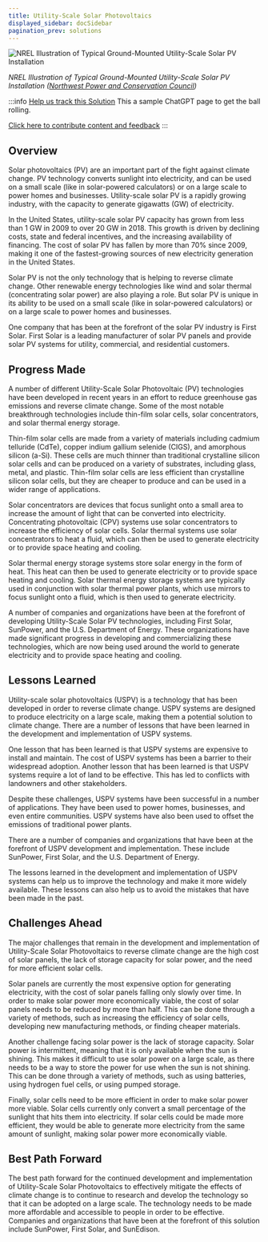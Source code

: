 ```yaml
---
title: Utility-Scale Solar Photovoltaics
displayed_sidebar: docSidebar
pagination_prev: solutions
---
```

![NREL Illustration of Typical Ground-Mounted Utility-Scale Solar PV Installation](/../static/img/utility-scale-solar-photovoltaics.jpg)

*NREL Illustration of Typical Ground-Mounted Utility-Scale Solar PV Installation ([Northwest Power and Conservation Council](https://www.nwcouncil.org/2021powerplan_utility-scale-solar-pv_generating-resource-reference-plants/))*

:::info [Help us track this Solution](contribute)
This a sample ChatGPT page to get the ball rolling.

[Click here to contribute content and feedback](contribute)
:::

## Overview

Solar photovoltaics (PV) are an important part of the fight against climate change. PV technology converts sunlight into electricity, and can be used on a small scale (like in solar-powered calculators) or on a large scale to power homes and businesses. Utility-scale solar PV is a rapidly growing industry, with the capacity to generate gigawatts (GW) of electricity.

In the United States, utility-scale solar PV capacity has grown from less than 1 GW in 2009 to over 20 GW in 2018. This growth is driven by declining costs, state and federal incentives, and the increasing availability of financing. The cost of solar PV has fallen by more than 70% since 2009, making it one of the fastest-growing sources of new electricity generation in the United States.

Solar PV is not the only technology that is helping to reverse climate change. Other renewable energy technologies like wind and solar thermal (concentrating solar power) are also playing a role. But solar PV is unique in its ability to be used on a small scale (like in solar-powered calculators) or on a large scale to power homes and businesses.

One company that has been at the forefront of the solar PV industry is First Solar. First Solar is a leading manufacturer of solar PV panels and provide solar PV systems for utility, commercial, and residential customers.

## Progress Made

A number of different Utility-Scale Solar Photovoltaic (PV) technologies have been developed in recent years in an effort to reduce greenhouse gas emissions and reverse climate change. Some of the most notable breakthrough technologies include thin-film solar cells, solar concentrators, and solar thermal energy storage.

Thin-film solar cells are made from a variety of materials including cadmium telluride (CdTe), copper indium gallium selenide (CIGS), and amorphous silicon (a-Si). These cells are much thinner than traditional crystalline silicon solar cells and can be produced on a variety of substrates, including glass, metal, and plastic. Thin-film solar cells are less efficient than crystalline silicon solar cells, but they are cheaper to produce and can be used in a wider range of applications.

Solar concentrators are devices that focus sunlight onto a small area to increase the amount of light that can be converted into electricity. Concentrating photovoltaic (CPV) systems use solar concentrators to increase the efficiency of solar cells. Solar thermal systems use solar concentrators to heat a fluid, which can then be used to generate electricity or to provide space heating and cooling.

Solar thermal energy storage systems store solar energy in the form of heat. This heat can then be used to generate electricity or to provide space heating and cooling. Solar thermal energy storage systems are typically used in conjunction with solar thermal power plants, which use mirrors to focus sunlight onto a fluid, which is then used to generate electricity.

A number of companies and organizations have been at the forefront of developing Utility-Scale Solar PV technologies, including First Solar, SunPower, and the U.S. Department of Energy. These organizations have made significant progress in developing and commercializing these technologies, which are now being used around the world to generate electricity and to provide space heating and cooling.

## Lessons Learned

Utility-scale solar photovoltaics (USPV) is a technology that has been developed in order to reverse climate change. USPV systems are designed to produce electricity on a large scale, making them a potential solution to climate change. There are a number of lessons that have been learned in the development and implementation of USPV systems.

One lesson that has been learned is that USPV systems are expensive to install and maintain. The cost of USPV systems has been a barrier to their widespread adoption. Another lesson that has been learned is that USPV systems require a lot of land to be effective. This has led to conflicts with landowners and other stakeholders.

Despite these challenges, USPV systems have been successful in a number of applications. They have been used to power homes, businesses, and even entire communities. USPV systems have also been used to offset the emissions of traditional power plants.

There are a number of companies and organizations that have been at the forefront of USPV development and implementation. These include SunPower, First Solar, and the U.S. Department of Energy.

The lessons learned in the development and implementation of USPV systems can help us to improve the technology and make it more widely available. These lessons can also help us to avoid the mistakes that have been made in the past.

## Challenges Ahead

The major challenges that remain in the development and implementation of Utility-Scale Solar Photovoltaics to reverse climate change are the high cost of solar panels, the lack of storage capacity for solar power, and the need for more efficient solar cells.

Solar panels are currently the most expensive option for generating electricity, with the cost of solar panels falling only slowly over time. In order to make solar power more economically viable, the cost of solar panels needs to be reduced by more than half. This can be done through a variety of methods, such as increasing the efficiency of solar cells, developing new manufacturing methods, or finding cheaper materials.

Another challenge facing solar power is the lack of storage capacity. Solar power is intermittent, meaning that it is only available when the sun is shining. This makes it difficult to use solar power on a large scale, as there needs to be a way to store the power for use when the sun is not shining. This can be done through a variety of methods, such as using batteries, using hydrogen fuel cells, or using pumped storage.

Finally, solar cells need to be more efficient in order to make solar power more viable. Solar cells currently only convert a small percentage of the sunlight that hits them into electricity. If solar cells could be made more efficient, they would be able to generate more electricity from the same amount of sunlight, making solar power more economically viable.

## Best Path Forward

The best path forward for the continued development and implementation of Utility-Scale Solar Photovoltaics to effectively mitigate the effects of climate change is to continue to research and develop the technology so that it can be adopted on a large scale. The technology needs to be made more affordable and accessible to people in order to be effective. Companies and organizations that have been at the forefront of this solution include SunPower, First Solar, and SunEdison.